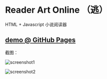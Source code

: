 # Reader Art Online （逃）

HTML + Javascript 小说阅读器

## [demo @ GitHub Pages](https://xmcp.github.io/reader)

截图：

![screenshot1](https://cloud.githubusercontent.com/assets/6646473/12579690/c7736e32-c464-11e5-9ca6-1de332cb92da.png)

![screenshot2](https://cloud.githubusercontent.com/assets/6646473/12579714/fbd6bc06-c464-11e5-8ab8-5da4e5c31e41.png)
